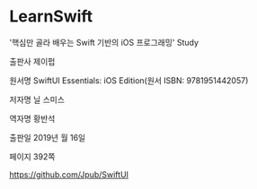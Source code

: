 # LearnSwift

'핵심만 골라 배우는 Swift 기반의 iOS 프로그래밍' Study

출판사 제이펍

원서명 SwiftUI Essentials: iOS Edition(원서 ISBN: 9781951442057)

저자명 닐 스미스

역자명 황반석

출판일 2019년 월 16일

페이지 392쪽


https://github.com/Jpub/SwiftUI 
